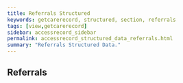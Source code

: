 ```yaml
---
title: Referrals Structured
keywords: getcarerecord, structured, section, referrals
tags: [view,getcarerecord]
sidebar: accessrecord_sidebar
permalink: accessrecord_structured_data_referrals.html
summary: "Referrals Structured Data."
---
```


## Referrals ##
